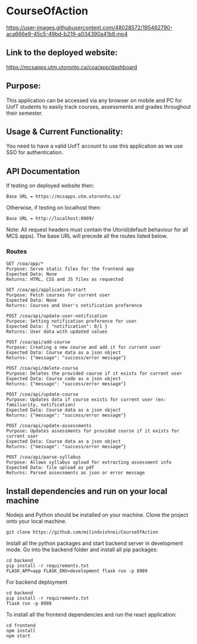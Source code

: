 # CourseOfAction



https://user-images.githubusercontent.com/48028572/195462790-aca666e9-45c5-49bd-b219-a034390a41b8.mp4

## Link to the deployed website: 

https://mcsapps.utm.utoronto.ca/coa/app/dashboard

## Purpose:

This application can be accessed via any browser on mobile and PC for UofT students to easily track courses, assessments and grades throughout their semester.

## Usage & Current Functionality:

You need to have a valid UofT account to use this application as we use SSO for authentication.

## API Documentation

If testing on deployed website then:

```
Base URL = https://mcsapps.utm.utoronto.ca/
```

Otherwise, if testing on localhost then:

```
Base URL = http://localhost:8989/
```

Note: All request headers must contain the Utorid(default behaviour for all MCS apps). The base URL will precede all the routes listed below.

### Routes

```
GET /coa/app/*
Purpose: Serve static files for the frontend app
Expected Data: None
Returns: HTML, CSS and JS files as requested
```

```
GET /coa/api/application-start
Purpose: Fetch courses for current user
Expected Data: None
Returns: Courses and User's notification preference
```

```
POST /coa/api/update-user-notification
Purpose: Setting notification preference for user
Expected Data: { "notification": 0/1 }
Returns: User data with updated values
```

```
POST /coa/api/add-course
Purpose: Creating a new course and add it for current user
Expected Data: Course data as a json object
Returns: {"message": "success/error message"}
```

```
POST /coa/api/delete-course
Purpose: Deletes the provided course if it exists for current user
Expected Data: Course code as a json object
Returns: {"message": "success/error message"}
```

```
POST /coa/api/update-course
Purpose: Updates data if course exists for current user (ex: familiarity, notification)
Expected Data: Course data as a json object
Returns: {"message": "success/error message"}
```

```
POST /coa/api/update-assessments
Purpose: Updates assessments for provided course if it exists for current user
Expected Data: Course data as a json object
Returns: {"message": "success/error message"}
```

```
POST /coa/api/parse-syllabus
Purpose: Allows syllabus upload for extracting assessment info
Expected Data: file upload as pdf
Returns: Parsed assessments as json or error message
```

## Install dependencies and run on your local machine

Nodejs and Python should be installed on your machine.
Clone the project onto your local machine.

```bash=1
git clone https://github.com/milindvishnoi/CourseOfAction
```

Install all the python packages and start backend server in development mode. Go into the backend folder and install all pip packages:

```bash=2
cd backend
pip install -r requirements.txt
FLASK_APP=app FLASK_ENV=development flask run -p 8989
```

For backend deployment
```bash=3
cd backend
pip install -r requirements.txt
flask run -p 8989
```

To install all the frontend dependencies and run the react application:

```bash=4
cd frontend
npm install
npm start
```
